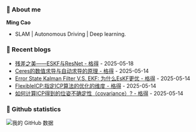 ### :wave: About me
**Ming Cao**

- SLAM | Autonomous Driving | Deep learning.
 
### :blue_book: Recent blogs
<!-- blog starts -->
* <a href='https://www.cnblogs.com/epsavlc/p/18881659' target='_blank'>残差之美——ESKF与ResNet - 格得</a> - 2025-05-18
* <a href='https://www.cnblogs.com/epsavlc/p/18876857' target='_blank'>Ceres的数值求导与自动求导的原理 - 格得</a> - 2025-05-14
* <a href='https://www.cnblogs.com/epsavlc/p/18876856' target='_blank'>Error State Kalman Filter V.S. EKF: 为什么EsKF更优 - 格得</a> - 2025-05-14
* <a href='https://www.cnblogs.com/epsavlc/p/18876855' target='_blank'>FlexibleICP:指定ICP算法的优化的维度 - 格得</a> - 2025-05-14
* <a href='https://www.cnblogs.com/epsavlc/p/18876854' target='_blank'>如何计算ICP得到的位姿不确定性（covariance）? - 格得</a> - 2025-05-14
<!-- blog ends -->

### :watermelon: Github statistics
![我的 GitHub 数据](https://github-readme-stats.vercel.app/api?username=EpsAvlc&show_icons=true&theme=gruvbox)
